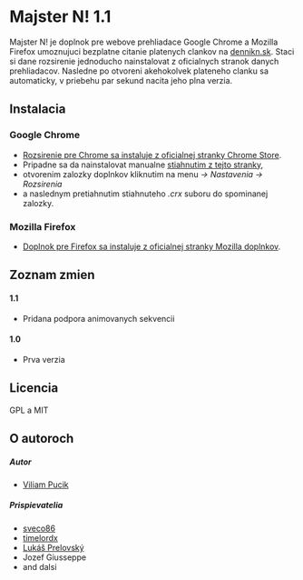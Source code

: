 Majster N! 1.1
======

Majster N! je doplnok pre webove prehliadace Google Chrome a Mozilla Firefox umoznujuci bezplatne citanie platenych clankov na [dennikn.sk](https://dennikn.sk). Staci si dane rozsirenie jednoducho nainstalovat z oficialnych stranok danych prehliadacov. Nasledne po otvoreni akehokolvek plateneho clanku sa automaticky, v priebehu par sekund nacita jeho plna verzia.

## Instalacia

### Google Chrome

* [Rozsirenie pre Chrome sa instaluje z oficialnej stranky Chrome Store](https://chrome.google.com/webstore/detail/majster-n/hblocgkbkaoehofhapgpjmagalooopbd).
* Pripadne sa da nainstalovat manualne [stiahnutim z tejto stranky](https://github.com/viliampucik/majster-n/raw/master/releases/majster-n-1.1.crx),
* otvorenim zalozky doplnkov kliknutim na menu *-> Nastavenia -> Rozsirenia*
* a naslednym pretiahnutim stiahnuteho *.crx* suboru do spominanej zalozky.

### Mozilla Firefox

* [Doplnok pre Firefox sa instaluje z oficialnej stranky Mozilla doplnkov](https://addons.mozilla.org/sk/firefox/addon/majster-n/).

## Zoznam zmien

#### 1.1

* Pridana podpora animovanych sekvencii

#### 1.0

* Prva verzia

## Licencia

GPL a MIT

## O autoroch

##### Autor
* [Viliam Pucik](https://github.com/viliampucik)

##### Prispievatelia
* [sveco86](https://github.com/sveco86)
* [timelordx](https://github.com/timelordx)
* [Lukáš Prelovský](https://nadupanyweb.sk/)
* Jozef Giusseppe
* and dalsi
